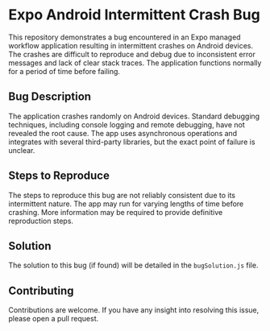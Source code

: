 # Expo Android Intermittent Crash Bug

This repository demonstrates a bug encountered in an Expo managed workflow application resulting in intermittent crashes on Android devices.  The crashes are difficult to reproduce and debug due to inconsistent error messages and lack of clear stack traces. The application functions normally for a period of time before failing.

## Bug Description
The application crashes randomly on Android devices.  Standard debugging techniques, including console logging and remote debugging, have not revealed the root cause. The app uses asynchronous operations and integrates with several third-party libraries, but the exact point of failure is unclear.

## Steps to Reproduce
The steps to reproduce this bug are not reliably consistent due to its intermittent nature.  The app may run for varying lengths of time before crashing.  More information may be required to provide definitive reproduction steps.

## Solution
The solution to this bug (if found) will be detailed in the `bugSolution.js` file.

## Contributing
Contributions are welcome. If you have any insight into resolving this issue, please open a pull request.